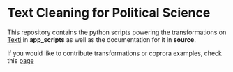 # Text Cleaning for Political Science

This repository contains the python scripts powering the transformations on [Texti]() in **app_scripts** as well as the documentation for it in **source**.

If you would like to contribute transformations or coprora examples, check this [page](source/contribute.rst)

